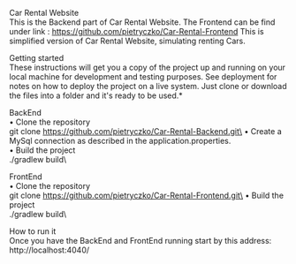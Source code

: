 Car Rental Website\
This is the Backend part of Car Rental Website. The Frontend can be find under link : https://github.com/pietryczko/Car-Rental-Frontend
This is simplified version of Car Rental Website, simulating renting Cars.

Getting started\
These instructions will get you a copy of the project up and running on your local machine for development and testing purposes. See deployment for notes on how to deploy the project on a live system. Just clone or download the files into a folder and it's ready to be used.*

BackEnd\
•	Clone the repository\
git clone https://github.com/pietryczko/Car-Rental-Backend.git\
•	Create a MySql connection as described in the application.properties.\
•	Build the project\
./gradlew build\

FrontEnd\
•	Clone the repository\
git clone  https://github.com/pietryczko/Car-Rental-Frontend.git\
•	Build the project\
./gradlew build\

How to run it\
Once you have the BackEnd and FrontEnd running start by this address:\
http://localhost:4040/

